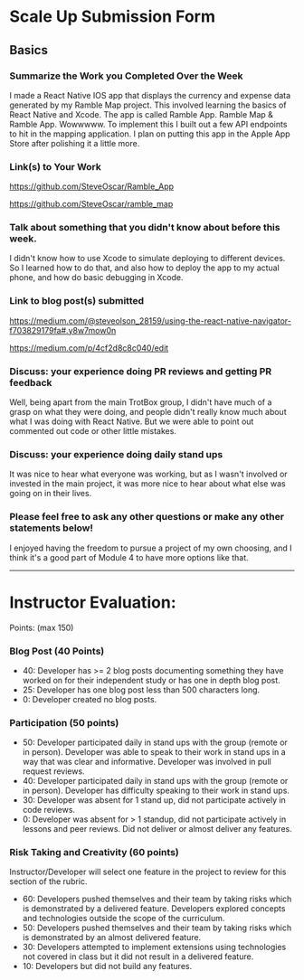 # Scale Up Submission Form

## Basics

### Summarize the Work you Completed Over the Week  
I made a React Native IOS app that displays the currency and expense data generated by my Ramble Map project. This involved learning the basics of React Native and Xcode. The app is called Ramble App. Ramble Map & Ramble App. Wowwwww. To implement this I built out a few API endpoints to hit in the mapping application. I plan on putting this app in the Apple App Store after polishing it a little more.

### Link(s) to Your Work  
https://github.com/SteveOscar/Ramble_App  

https://github.com/SteveOscar/ramble_map

### Talk about something that you didn't know about before this week.  
I didn't know how to use Xcode to simulate deploying to different devices. So I learned how to do that, and also how to deploy the app to my actual phone, and how do basic debugging in Xcode.

### Link to blog post(s) submitted  
https://medium.com/@steveolson_28159/using-the-react-native-navigator-f703829179fa#.y8w7mow0n    

https://medium.com/p/4cf2d8c8c040/edit  

### Discuss: your experience doing PR reviews and getting PR feedback  
Well, being apart from the main TrotBox group, I didn't have much of a grasp on what they were doing, and people didn't really know much about what I was doing with React Native. But we were able to point out commented out code or other little mistakes.

### Discuss: your experience doing daily stand ups  
It was nice to hear what everyone was working, but as I wasn't involved or invested in the main project, it was more nice to hear about what else was going on in their lives.

### Please feel free to ask any other questions or make any other statements below!  
I enjoyed having the freedom to pursue a project of my own choosing, and I think it's a good part of Module 4 to have more options like that. 

-----

# Instructor Evaluation:

Points: (max 150)

### Blog Post (40 Points)  
  * 40: Developer has >= 2 blog posts documenting something they have worked on for their independent study or has one in depth blog post.
  * 25: Developer has one blog post less than 500 characters long.
  * 0: Developer created no blog posts.

### Participation (50 points)
  * 50: Developer participated daily in stand ups with the group (remote or in person). Developer was able to speak to their work in stand ups in a way that was clear and informative. Developer was involved in pull request reviews.
  * 40: Developer participated daily in stand ups with the group (remote or in person). Developer has difficulty speaking to their work in stand ups.
  * 30: Developer was absent for 1 stand up, did not participate actively in code reviews.
  * 0: Developer was absent for > 1 standup, did not participate actively in lessons and peer reviews. Did not deliver or almost deliver any features.

### Risk Taking and Creativity (60 points)

Instructor/Developer will select one feature in the project to review for this section of the rubric.

  * 60: Developers pushed themselves and their team by taking risks which is demonstrated by a delivered feature. Developers explored concepts and technologies outside the scope of the curriculum.
  * 50: Developers pushed themselves and their team by taking risks which is demonstrated by an almost delivered feature.
  * 30: Developers attempted to implement extensions using technologies not covered in class but it did not result in a delivered feature.
  * 10: Developers but did not build any features.
